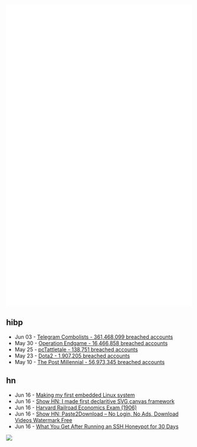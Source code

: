 ![Metrics](https://raw.githubusercontent.com/phixion/phixion/master/metrics.svg)

## hibp

<!--
for https://github.com/phixion/phixion/blob/main/.github/workflows/feeds.yml
-->
<!--START_SECTION:haveibeenpwnd-->
- Jun 03 - [Telegram Combolists - 361,468,099 breached accounts](https://haveibeenpwned.com/PwnedWebsites#Combolists%20Posted%20to%20Telegram)
- May 30 - [Operation Endgame - 16,466,858 breached accounts](https://haveibeenpwned.com/PwnedWebsites#OperationEndgame)
- May 25 - [pcTattletale - 138,751 breached accounts](https://haveibeenpwned.com/PwnedWebsites#pcTattletale)
- May 23 - [Dota2 - 1,907,205 breached accounts](https://haveibeenpwned.com/PwnedWebsites#Dota2)
- May 10 - [The Post Millennial - 56,973,345 breached accounts](https://haveibeenpwned.com/PwnedWebsites#ThePostMillennial)
<!--END_SECTION:haveibeenpwnd-->

## hn

<!--
for https://github.com/phixion/phixion/blob/main/.github/workflows/feeds.yml
-->
<!--START_SECTION:hn-->
- Jun 16 - [Making my first embedded Linux system](https://popovicu.com/posts/making-my-first-embedded-linux-system/)
- Jun 16 - [Show HN: I made first declaritive SVG,canvas framework](https://flitter.pages.dev)
- Jun 16 - [Harvard Railroad Economics Exam (1906)](https://www.irwincollier.com/harvard-enrollment-and-final-exam-for-railroad-practice-daggett-1906-1907/)
- Jun 16 - [Show HN: Paste2Download – No Login, No Ads, Download Videos Watermark Free](https://www.paste2download.com/)
- Jun 16 - [What You Get After Running an SSH Honeypot for 30 Days](https://blog.sofiane.cc/ssh_honeypot/)
<!--END_SECTION:hn-->

<!--
for https://yhype.me
-->
![](https://hit.yhype.me/github/profile?user_id=13013670)
